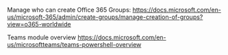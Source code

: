 Manage who can create Office 365 Groups: https://docs.microsoft.com/en-us/microsoft-365/admin/create-groups/manage-creation-of-groups?view=o365-worldwide

Teams module overview https://docs.microsoft.com/en-us/microsoftteams/teams-powershell-overview

